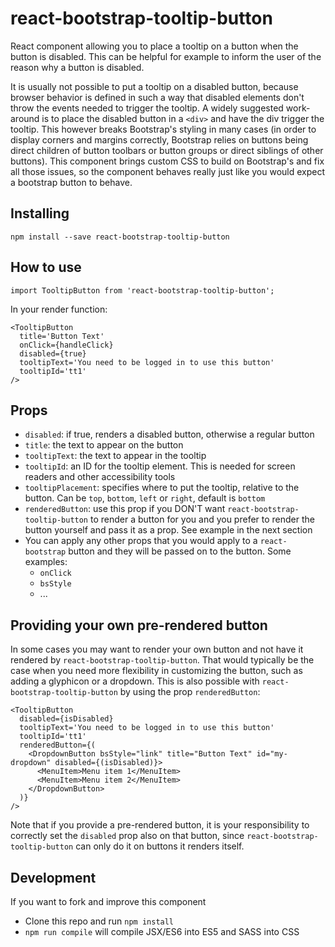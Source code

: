 react-bootstrap-tooltip-button
==============================

React component allowing you to place a tooltip on a button when the button is disabled. This can be helpful for example to inform the user of the reason why a button is disabled.

It is usually not possible to put a tooltip on a disabled button, because browser behavior is defined in such a way that disabled elements don't throw the events needed to trigger the tooltip. A widely suggested work-around is to place the disabled button in a `<div>` and have the div trigger the tooltip. This however breaks Bootstrap's styling in many cases (in order to display corners and margins correctly, Bootstrap relies on buttons being direct children of button toolbars or button groups or direct siblings of other buttons). This component brings custom CSS to build on Bootstrap's and fix all those issues, so the component behaves really just like you would expect a bootstrap button to behave.

Installing
----------

    npm install --save react-bootstrap-tooltip-button

How to use
----------

    import TooltipButton from 'react-bootstrap-tooltip-button';

In your render function:

    <TooltipButton
      title='Button Text'
      onClick={handleClick}
      disabled={true}
      tooltipText='You need to be logged in to use this button'
      tooltipId='tt1'
    />

Props
-----

- `disabled`: if true, renders a disabled button, otherwise a regular button
- `title`: the text to appear on the button
- `tooltipText`: the text to appear in the tooltip
- `tooltipId`: an ID for the tooltip element. This is needed for screen readers and other accessibility tools
- `tooltipPlacement`: specifies where to put the tooltip, relative to the button. Can be `top`, `bottom`, `left` or `right`, default is `bottom`
- `renderedButton`: use this prop if you DON'T want `react-bootstrap-tooltip-button` to render a button for you and you prefer to render the button yourself and pass it as a prop. See example in the next section
- You can apply any other props that you would apply to a `react-bootstrap` button and they will be passed on to the button. Some examples:
  - `onClick`
  - `bsStyle`
  - ...

Providing your own pre-rendered button
--------------------------------------

In some cases you may want to render your own button and not have it rendered by `react-bootstrap-tooltip-button`. That would typically be the case when you need more flexibility in customizing the button, such as adding a glyphicon or a dropdown. This is also possible with `react-bootstrap-tooltip-button` by using the prop `renderedButton`:

    <TooltipButton
      disabled={isDisabled}
      tooltipText='You need to be logged in to use this button'
      tooltipId='tt1'
      renderedButton={(
        <DropdownButton bsStyle="link" title="Button Text" id="my-dropdown" disabled={(isDisabled)}>
          <MenuItem>Menu item 1</MenuItem>
          <MenuItem>Menu item 2</MenuItem>
        </DropdownButton>
      )}
    />

Note that if you provide a pre-rendered button, it is your responsibility to correctly set the `disabled` prop also on that button, since `react-bootstrap-tooltip-button` can only do it on buttons it renders itself.

Development
-----------

If you want to fork and improve this component

- Clone this repo and run `npm install`
- `npm run compile` will compile JSX/ES6 into ES5 and SASS into CSS
